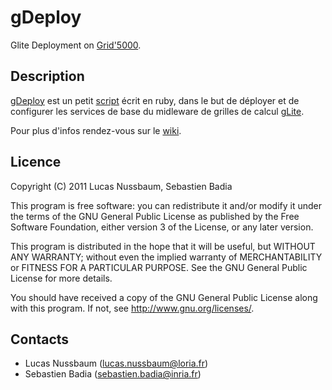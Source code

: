 gDeploy
=============

Glite Deployment on [Grid'5000](https://www.grid5000.fr/).

Description
-------

[gDeploy](http://sbadia.github.com/gdeploy/) est un petit [script](http://dev.sebian.fr/redmine/projects/gdeploy) écrit en ruby, dans le but de déployer
et de configurer les services de base du midleware de grilles de calcul [gLite](http://glite.cern.fr/).

Pour plus d'infos rendez-vous sur le [wiki](https://github.com/sbadia/gdeploy/wiki).

Licence
-------
Copyright (C) 2011  Lucas Nussbaum, Sebastien Badia

This program is free software: you can redistribute it and/or modify it under the terms of the GNU General Public License as published by the Free Software Foundation, either version 3 of the License, or any later version.

This program is distributed in the hope that it will be useful, but WITHOUT ANY WARRANTY; without even the implied warranty of MERCHANTABILITY or FITNESS FOR A PARTICULAR PURPOSE.  See the GNU General Public License for more details.

You should have received a copy of the GNU General Public License along with this program.  If not, see <http://www.gnu.org/licenses/>.

Contacts
-------
* Lucas Nussbaum (<lucas.nussbaum@loria.fr>)
* Sebastien Badia (<sebastien.badia@inria.fr>)
